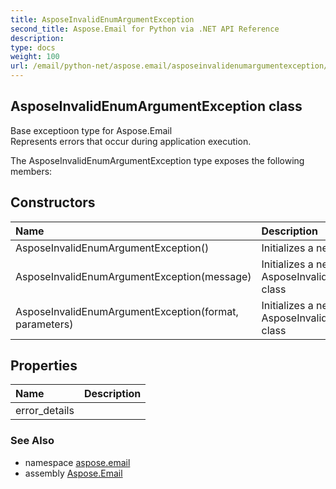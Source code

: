 ```yaml
---
title: AsposeInvalidEnumArgumentException
second_title: Aspose.Email for Python via .NET API Reference
description: 
type: docs
weight: 100
url: /email/python-net/aspose.email/asposeinvalidenumargumentexception/
---
```


## AsposeInvalidEnumArgumentException class

Base exceptioon type for Aspose.Email <br/>            Represents errors that occur during application execution.

The AsposeInvalidEnumArgumentException type exposes the following members:
## Constructors
| Name | Description |
| :- | :- |
|AsposeInvalidEnumArgumentException()|Initializes a new instance of the|
|AsposeInvalidEnumArgumentException(message)|Initializes a new instance of the AsposeInvalidEnumArgumentException class|
|AsposeInvalidEnumArgumentException(format, parameters)|Initializes a new instance of the AsposeInvalidEnumArgumentException class|
## Properties
| Name | Description |
| :- | :- |
|error_details|  |

### See Also

* namespace [aspose.email](/email/python-net/aspose.email/)
* assembly [Aspose.Email](/slides/python-net/)

